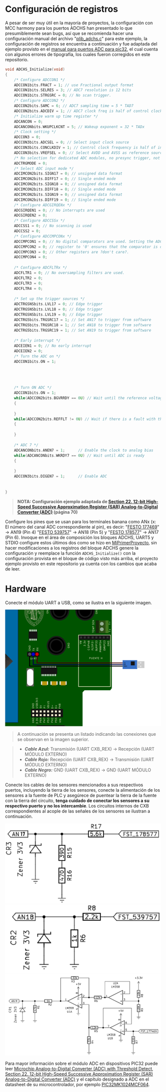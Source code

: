 # Configuración de registros

A pesar de ser muy útil en la mayoría de proyectos, la configuración con MCC harmony para los puertos ADCHS han presentado lo que presumiblemente sean bugs, así que se recomienda hacer una configuración manual del archivo "[plib_adchs.c](https://github.com/CXBRexDevs/Codigos-ejemplo-CXB/blob/main/ADC18/firmware/src/config/default/peripheral/adchs/plib_adchs.c)" para este ejemplo, la configuración de registros se encuentra a continuación y fue adaptada del ejemplo provisto en el [manual para puertos ADC para pic32](https://ww1.microchip.com/downloads/en/DeviceDoc/Section22._12-bit_HS_SAR_ADC_FRM_DS60001344E.pdf), el cual cuenta con algunos errores de tipografía, los cuales fueron corregidos en este repositorio.

```C
void ADCHS_Initialize(void)
{
    /* Configure ADCCON1 */
    ADCCON1bits.FRACT = 1; // use Fractional output format
    ADCCON1bits.SELRES = 3; // ADC7 resolution is 12 bits
    ADCCON1bits.STRGSRC = 0; // No scan trigger.
    /* Configure ADCCON2 */
    ADCCON2bits.SAMC = 6; // ADC7 sampling time = 5 * TAD7
    ADCCON2bits.ADCDIV = 1; // ADC7 clock freq is half of control clock = TAD7
    /* Initialize warm up time register */
    ADCANCON = 0;
    ADCANCONbits.WKUPCLKCNT = 5; // Wakeup exponent = 32 * TADx
    /* Clock setting */
    ADCCON3 = 0;
    ADCCON3bits.ADCSEL = 0; // Select input clock source
    ADCCON3bits.CONCLKDIV = 1; // Control clock frequency is half of input clock
    ADCCON3bits.VREFSEL = 0; // Select AVDD and AVSS as reference source
    /* No selection for dedicated ADC modules, no presync trigger, not sync sampling */
    ADCTRGMODE = 0;
    /* Select ADC input mode */
    ADCIMCON2bits.SIGN17 = 0; // unsigned data format
    ADCIMCON2bits.DIFF17 = 0; // Single ended mode
    ADCIMCON2bits.SIGN18 = 0; // unsigned data format
    ADCIMCON2bits.DIFF18 = 0; // Single ended mode
    ADCIMCON2bits.SIGN19 = 0; // unsigned data format
    ADCIMCON2bits.DIFF19 = 0; // Single ended mode
    /* Configure ADCGIRQENx */
    ADCGIRQEN1 = 0; // No interrupts are used
    ADCGIRQEN2 = 0;
    /* Configure ADCCSSx */
    ADCCSS1 = 0; // No scanning is used
    ADCCSS2 = 0;
    /* Configure ADCCMPCONx */
    ADCCMPCON1 = 0; // No digital comparators are used. Setting the ADCCMPCONx
    ADCCMPCON2 = 0; // register to '0' ensures that the comparator is disabled.
    ADCCMPCON3 = 0; // Other registers are ?don't care?.
    ADCCMPCON4 = 0;

    /* Configure ADCFLTRx */
    ADCFLTR1 = 0; // No oversampling filters are used.
    ADCFLTR2 = 0;
    ADCFLTR3 = 0;
    ADCFLTR4 = 0;

    /* Set up the trigger sources */
    ADCTRGSNSbits.LVL17 = 0; // Edge trigger
    ADCTRGSNSbits.LVL18 = 0; // Edge trigger
    ADCTRGSNSbits.LVL19 = 0; // Edge trigger
    ADCTRG5bits.TRGSRC17 = 1; // Set AN17 to trigger from software
    ADCTRG5bits.TRGSRC18 = 1; // Set AN18 to trigger from software
    ADCTRG5bits.TRGSRC19 = 1; // Set AN19 to trigger from software

    /* Early interrupt */
    ADCEIEN1 = 0; // No early interrupt
    ADCEIEN2 = 0;
    /* Turn the ADC on */
    ADCCON1bits.ON = 1;




    /* Turn ON ADC */
    ADCCON1bits.ON = 1;
    while(ADCCON2bits.BGVRRDY == 0U) // Wait until the reference voltage is ready
    {

    }
    while(ADCCON2bits.REFFLT != 0U) // Wait if there is a fault with the reference voltage
    {

    }

    /* ADC 7 */
    ADCANCONbits.ANEN7 = 1;      // Enable the clock to analog bias
    while(ADCANCONbits.WKRDY7 == 0U) // Wait until ADC is ready
    {

    }
    ADCCON3bits.DIGEN7 = 1;      // Enable ADC


}
```

> **NOTA: Configuración ejemplo adaptada de [Section 22. 12-bit High-Speed Successive Approximation
> Register (SAR) Analog-to-Digital Converter (ADC)](https://ww1.microchip.com/downloads/en/DeviceDoc/Section22._12-bit_HS_SAR_ADC_FRM_DS60001344E.pdf) (página 70)**

Configure los pines que se usan para los terminales banana como ANx (x: El número del canal ADC correspondiente al pin), es decir: "[FESTO 177469](https://ip.festo-didactic.com/InfoPortal/DataSheets/INT/177469_en_v2.0_Analog_ultrasonic_distance_sensor.pdf)" &rarr; AN19 (Pin 4) "[FESTO 539757](https://ip.festo-didactic.com/InfoPortal/DataSheets/INT/539757_es_v2.0_Sensor_de_presi%C3%B3n_SDE1.pdf)" &rarr; AN18 (Pin 5) y "[FESTO 178577](https://ip.festo-didactic.com/InfoPortal/DataSheets/INT/178577_en_v2.0_Proximity_sensor_optical.pdf)" &rarr; AN17 (Pin 6). Invoque en el área de composición los bloques ADCHS, UART5 y STDIO configure estos últimos dos como se hizo en [MiPrimerProyecto](https://github.com/CXBRexDevs/Codigos-ejemplo-CXB/tree/main/MiPrimerProyecto), sin hacer modificaciones a los registros del bloque ADCHS genere la configuración y reemplace la función ```ADCHS_Initialize()``` con la configuración provista en el bloque de código visto más arriba, el proyecto ejemplo provisto en este repositorio ya cuenta con los cambios que acaba de leer.

# Hardware

Conecte el módulo UART a USB, como se ilustra en la siguiente imagen.

![](https://github.com/CXBRexDevs/Codigos-ejemplo-CXB/blob/main/images/CXBUART.png?raw=true)

> A continuación se presenta un listado indicando las conexiones que se observan en la imagen superior.

> + ***Cable Azul:*** Transmisión (UART CXB_REX) → Recepción (UART MÓDULO EXTERNO)
> + ***Cable Rojo:*** Recepción (UART CXB_REX) → Transmisión (UART MÓDULO EXTERNO)
> + ***Cable Negro:*** GND (UART CXB_REX) → GND (UART MÓDULO EXTERNO)

Conecte los cables de los sensores mencionados a sus respectivos puertos, incluyendo la tierra de los sensores, conecte la alimentación de los sensores a la fuente de PLC y asegúrece de puentear la tierra de la fuente con la tierra del circuito, **tenga cuidado de conectar los sensores a su respectivo puerto y no los intercambie**. Los circuitos internos de CXB correspondientes al acople de las señales de los sensores se ilustran a continuación.

![](https://github.com/CXBRexDevs/Codigos-ejemplo-CXB/blob/main/images/DivTens1.png?raw=true)
![](https://github.com/CXBRexDevs/Codigos-ejemplo-CXB/blob/main/images/DivTens2.png?raw=true)
![](https://github.com/CXBRexDevs/Codigos-ejemplo-CXB/blob/main/images/OpAmps.png?raw=true)

Para mayor información sobre el módulo ADC en dispositivos PIC32 puede leer [Microchip Analog-to-Digital Converter (ADC) with Threshold Detect](https://ww1.microchip.com/downloads/en/DeviceDoc/60001359b.pdf), [Section 22. 12-bit High-Speed Successive Approximation
Register (SAR) Analog-to-Digital Converter (ADC)](https://ww1.microchip.com/downloads/en/DeviceDoc/Section22._12-bit_HS_SAR_ADC_FRM_DS60001344E.pdf) y el capítulo designado a ADC en el datasheet de su microcontrolador, por ejemplo [PIC32MK1024MCF064](https://ww1.microchip.com/downloads/en/DeviceDoc/PIC32MK_GP_MC_Familly_Datasheet_60001402G.pdf#G26.1079552).

